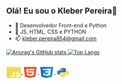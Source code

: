## Olá! Eu sou o Kleber Pereira👋

- 🔭 Desenvolvedor Front-end  e Python
- 🌱 JS, HTML, CSS e PYTHON
- 📫 kleber.pereira854@gmail.com

<div>
  <a href="https://github.com/Klebolt">

 ![Anurag's GitHub stats](https://github-readme-stats.vercel.app/api?username=Klebolt&show_icons=true&bg_color=00000000) 
![Top Langs](https://github-readme-stats.vercel.app/api/top-langs/?username=Klebolt&layout=compact)
  
</div>


  <div style="display: inline_block"><br>
  <img align="center" alt="Rafa-Js" height="30" width="40" src="https://raw.githubusercontent.com/devicons/devicon/master/icons/javascript/javascript-plain.svg">
  <img align="center" alt="Rafa-HTML" height="30" width="40" src="https://raw.githubusercontent.com/devicons/devicon/master/icons/html5/html5-original.svg">
  <img align="center" alt="Rafa-CSS" height="30" width="40" src="https://raw.githubusercontent.com/devicons/devicon/master/icons/css3/css3-original.svg">
  <img align="center" alt="Rafa-Python" height="30" width="40" src="https://raw.githubusercontent.com/devicons/devicon/master/icons/python/python-original.svg">
</div>
  

